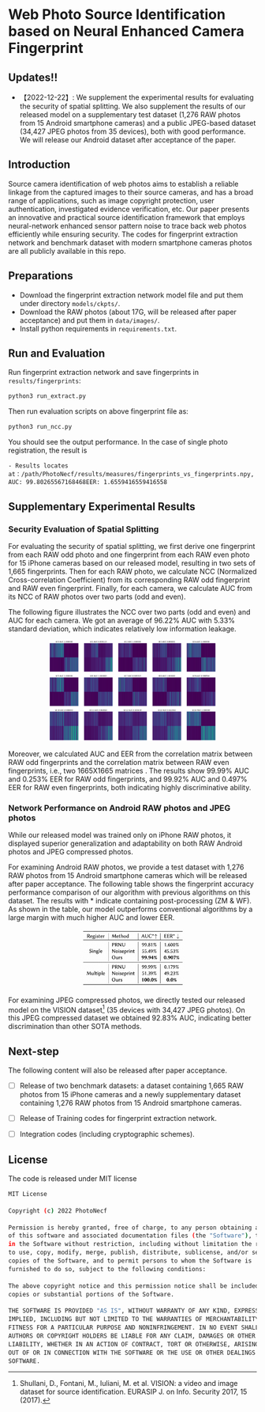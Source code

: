 # Web Photo Source Identification based on Neural Enhanced Camera Fingerprint

## Updates!!
- 【2022-12-22】: We supplement the experimental results for evaluating the security of spatial splitting. We also supplement the results of our released model on a supplementary test dataset (1,276 RAW photos from 15 Android smartphone cameras) and a public JPEG-based dataset (34,427 JPEG photos from 35 devices), both with good performance. We will release our Android dataset after acceptance of the paper.

## Introduction
Source camera identification of web photos aims to establish a reliable linkage from the captured images to their source cameras, and has a broad range of applications, such as image copyright protection, user authentication, investigated evidence verification, etc. 
Our paper presents an innovative and practical source identification framework that employs neural-network enhanced sensor pattern noise to trace back web photos efficiently while ensuring security. 
The codes for fingerprint extraction network and benchmark dataset with modern smartphone cameras photos are all publicly available in this repo.

## Preparations
* Download the fingerprint extraction network model file and put them under directory `models/ckpts/`.
* Download the RAW photos (about 17G, will be released after paper acceptance) and put them in `data/images/`. 
* Install python requirements in `requirements.txt`.

## Run and Evaluation
Run fingerprint extraction network and save fingerprints in `results/fingerprints`:
```bash
python3 run_extract.py
```

Then run evaluation scripts on above fingerprint file as:
```bash
python3 run_ncc.py
```
You should see the output performance. In the case of single photo registration, the result is
```
- Results locates at：/path/PhotoNecf/results/measures/fingerprints_vs_fingerprints.npy, AUC: 99.80265567168468EER: 1.6559416559416558
```

## Supplementary Experimental Results

### Security Evaluation of Spatial Splitting

For evaluating the security of spatial splitting, we first derive one fingerprint from each RAW odd photo and one fingerprint from each RAW even photo for 15 iPhone cameras based on our released model, resulting in two sets of 1,665 fingerprints. Then for each RAW photo, we calculate NCC (Normalized Cross-correlation Coefficient) from its corresponding RAW odd fingerprint and RAW even fingerprint. Finally, for each camera, we calculate AUC from its NCC of RAW photos over two parts (odd and even).

The following figure illustrates the NCC over two parts (odd and even) and AUC for each camera. We got an average of 96.22% AUC with 5.33% standard deviation, which indicates relatively low information leakage.

<figure>
    <div style="text-align: center;">
        <img src=./odd_even_fp_corr_mat.jpeg width=80% />
    </div>
</figure>



Moreover, we calculated AUC and EER from the correlation matrix between RAW odd fingerprints and the correlation matrix between RAW even fingerprints, i.e., two 1665X1665 matrices . The results show 99.99% AUC and 0.253% EER for RAW odd fingerprints, and 99.92% AUC and 0.497% EER for RAW even fingerprints, both indicating highly discriminative ability.

### Network Performance on Android RAW photos and JPEG photos

While our released model was trained only on iPhone RAW photos, it displayed superior generalization and adaptability on both RAW Android photos and JPEG compressed photos.

For examining Android RAW photos, we provide a test dataset with 1,276 RAW photos from 15 Android smartphone cameras which will be released after paper acceptance. The following table shows the fingerprint accuracy performance comparison of our algorithm with previous algorithms on this dataset. The results with * indicate containing post-processing (ZM & WF). As shown in the table, our model outperforms conventional algorithms by a large margin with much higher AUC and lower EER.

<figure>
    <div style="text-align: center;">
        <img src=./results_android_photos.jpeg width=50% />
    </div>
</figure>

For examining JPEG compressed photos, we directly tested our released model on the VISION dataset[^1] (35 devices with 34,427 JPEG photos). On this JPEG compressed dataset we obtained 92.83% AUC, indicating better discrimination than other SOTA methods.

## Next-step
The following content will also be released after paper acceptance.
- [ ] Release of two benchmark datasets: a dataset containing 1,665 RAW photos from 15 iPhone cameras and a newly supplementary dataset containing 1,276 RAW photos from 15 Android smartphone cameras.
- [ ] Release of Training codes for fingerprint extraction network.
- [ ] Integration codes (including cryptographic schemes).


## License
The code is released under MIT license

```bash
MIT License

Copyright (c) 2022 PhotoNecf

Permission is hereby granted, free of charge, to any person obtaining a copy
of this software and associated documentation files (the "Software"), to deal
in the Software without restriction, including without limitation the rights
to use, copy, modify, merge, publish, distribute, sublicense, and/or sell
copies of the Software, and to permit persons to whom the Software is
furnished to do so, subject to the following conditions:

The above copyright notice and this permission notice shall be included in all
copies or substantial portions of the Software.

THE SOFTWARE IS PROVIDED "AS IS", WITHOUT WARRANTY OF ANY KIND, EXPRESS OR
IMPLIED, INCLUDING BUT NOT LIMITED TO THE WARRANTIES OF MERCHANTABILITY,
FITNESS FOR A PARTICULAR PURPOSE AND NONINFRINGEMENT. IN NO EVENT SHALL THE
AUTHORS OR COPYRIGHT HOLDERS BE LIABLE FOR ANY CLAIM, DAMAGES OR OTHER
LIABILITY, WHETHER IN AN ACTION OF CONTRACT, TORT OR OTHERWISE, ARISING FROM,
OUT OF OR IN CONNECTION WITH THE SOFTWARE OR THE USE OR OTHER DEALINGS IN THE
SOFTWARE.
```

[^1]: Shullani, D., Fontani, M., Iuliani, M. et al. VISION: a video and image dataset for source identification. EURASIP J. on Info. Security 2017, 15 (2017).
